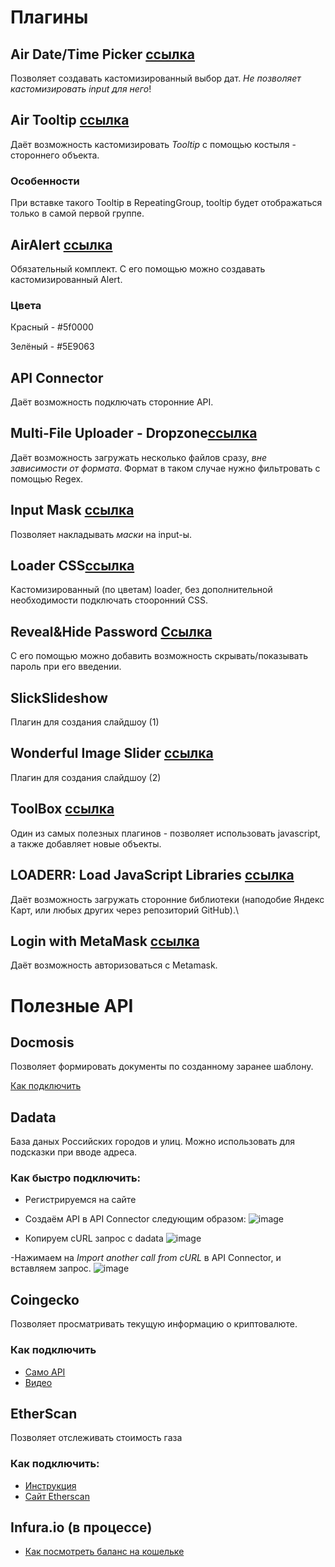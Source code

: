 # Плагины
## Air Date/Time Picker [ссылка](https://bubble.io/plugin/air-datetime-picker-1495642567089x595986733356023800)
Позволяет создавать кастомизированный выбор дат.
_Не позволяет кастомизировать input для него_!
## Air Tooltip [ссылка](https://bubble.io/plugin/air-tooltip-1498171554228x105618760361836540)
Даёт возможность кастомизировать _Tooltip_ с помощью костыля - стороннего объекта.
### Особенности 
При вставке такого Tooltip в RepeatingGroup, tooltip будет отображаться только в самой первой группе.
## AirAlert [ссылка](https://bubble.io/plugin/airalert-1515787032525x876315403042684900)
Обязательный комплект. С его помощью можно создавать кастомизированный Alert.
### Цвета
Красный - #5f0000

Зелёный - #5E9063
## API Connector
Даёт возможность подключать сторонние API.
## Multi-File Uploader - Dropzone[ссылка](https://bubble.io/plugin/airalert-1515787032525x876315403042684900)
Даёт возможность загружать несколько файлов сразу, _вне зависимости от формата_. Формат в таком случае нужно фильтровать с помощью Regex.
## Input Mask [ссылка](https://bubble.io/plugin/input-mask-1609444246883x924984661248573400)
Позволяет накладывать _маски_ на input-ы.
## Loader CSS[ссылка](https://bubble.io/plugin/loader-css-1615402288950x110240248310005760)
Кастомизированный (по цветам) loader, без дополнительной необходимости подключать стооронний CSS.
## Reveal&Hide Password [Ссылка](https://bubble.io/plugin/reveal--hide-password-1531310660066x700901076712292400)
С его помощью можно добавить возможность скрывать/показывать пароль при его введении.
## SlickSlideshow
Плагин для создания слайдшоу (1)
## Wonderful Image Slider [ссылка](https://bubble.io/plugin/wonderful-image-slider-1599995578736x177952455708377100)
Плагин для создания слайдшоу (2)
## ToolBox [ссылка](https://bubble.io/plugin/toolbox-1488796042609x768734193128308700)
Один из самых полезных плагинов - позволяет использовать javascript, а также добавляет новые объекты.
## LOADERR: Load JavaScript Libraries [ссылка](https://bubble.io/plugin/loaderr-load-javascript-libraries-1578370238326x529832048851943400)
Даёт возможность загружать сторонние библиотеки (наподобие Яндекс Карт, или любых других через репозиторий GitHub).\
## Login with MetaMask [ссылка](https://bubble.io/plugin/login-with-metamask-1640570132052x517721485532987400)
Даёт возможность авторизоваться с Metamask.

# Полезные API
## Docmosis
Позволяет формировать документы по созданному заранее шаблону.

[Как подключить](https://resources.docmosis.com/content/getting-started/generate-a-document-from-a-bubble-web-application)

## Dadata
База даных Российских городов и улиц. Можно использовать для подсказки при вводе адреса.
### Как быстро подключить:
- Регистрируемся на сайте
- Создаём API в API Connector следующим образом:
![image](https://user-images.githubusercontent.com/100406501/170166454-9e9122a3-0d98-4dd9-8871-8329f49fc4f8.png)

- Копируем cURL запрос с dadata
![image](https://user-images.githubusercontent.com/100406501/170166529-ca0456e8-020b-4868-8cb7-4929a44322d7.png)

-Нажимаем на _Import another call from cURL_ в API Connector, и вставляем запрос.
![image](https://user-images.githubusercontent.com/100406501/170166613-c8c8c283-bafc-44d5-a959-c5db23cb44d1.png)

## Coingecko
Позволяет просматривать текущую информацию о криптовалюте.
### Как подключить
- [Само API](https://www.coingecko.com/en/api/documentation)
- [Видео](https://youtu.be/_hk8HTTQPCE)

## EtherScan
Позволяет отслеживать стоимость газа
### Как подключить:
- [Инструкция](https://www.topcoder.com/thrive/articles/using-the-etherscan-api-and-bubble)
- [Сайт Etherscan](https://etherscan.io/)

## Infura.io (в процессе)
- [Как посмотреть баланс на кошельке](https://ncubesoftware.com/using-bubble-to-read-data-from-the-ethereum-blockchain/)
